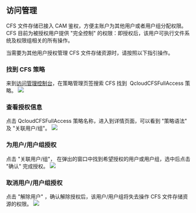 ## 访问管理
CFS 文件存储已接入 CAM 鉴权，方便主账户为其他用户或者用户组分配权限。CFS 目前为被授权用户提供 "完全控制" 的权限：即授权后，该用户可执行文件系统及权限组相关的所有操作。

当需要为其他用户授权管理 CFS 文件存储资源时，请按照以下指引操作。

### 找到 CFS 策略
来到[访问管理控制台](http://console.tcecqpoc.fsphere.cn/cam)，在策略管理页签搜索 CFS 找到  QcloudCFSFullAccess 策略。
![](http://imgcache.tcecqpoc.fsphere.cn/image/main.qcloudimg.com/raw/3a6d3a7a506c96d89721c974051e963b.png)

### 查看授权信息
点击 QcloudCFSFullAccess 策略名称，进入到详情页面，可以看到 "策略语法" 及 "关联用户/组"。
![](http://imgcache.tcecqpoc.fsphere.cn/image/main.qcloudimg.com/raw/2610a3b00ba907d3afd77a1fc24c8c1b.png)

### 为用户/用户组授权
点击 "关联用户/组"， 在弹出的窗口中找到希望授权的用户或用户组，选中后点击 "确认" 完成授权。
![](http://imgcache.tcecqpoc.fsphere.cn/image/main.qcloudimg.com/raw/265ad68fe5dbd3a508f8f1c1ed4094ce.png)


### 取消用户/用户组授权
点击 "解除用户" ，确认解除授权后，该用户/用户组将失去操作 CFS 文件存储资源的权限。
![](http://imgcache.tcecqpoc.fsphere.cn/image/main.qcloudimg.com/raw/b01115e9d6921cc16a5bcaab2f615874.png)


